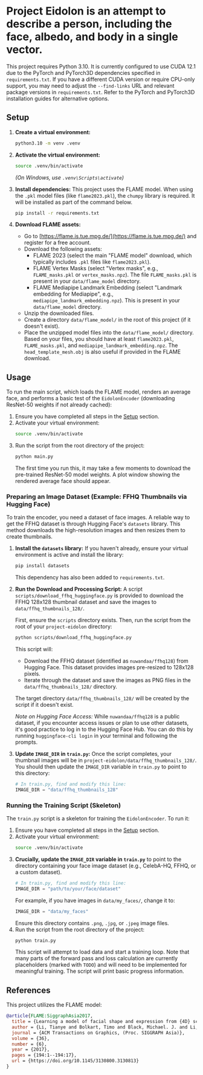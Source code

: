 # Project Eidolon is an attempt to describe a person, including the face, albedo, and body in a single vector.

This project requires Python 3.10.
It is currently configured to use CUDA 12.1 due to the PyTorch and PyTorch3D dependencies specified in `requirements.txt`. If you have a different CUDA version or require CPU-only support, you may need to adjust the `--find-links` URL and relevant package versions in `requirements.txt`. Refer to the PyTorch and PyTorch3D installation guides for alternative options.

## Setup

1.  **Create a virtual environment:**

    ```bash
    python3.10 -m venv .venv
    ```

2.  **Activate the virtual environment:**

    ```bash
    source .venv/bin/activate
    ```
    *(On Windows, use `.venv\Scripts\activate`)*

3.  **Install dependencies:**
    This project uses the FLAME model. When using the `.pkl` model files (like `flame2023.pkl`), the `chumpy` library is required. It will be installed as part of the command below.

    ```bash
    pip install -r requirements.txt
    ```

4.  **Download FLAME assets:**
    *   Go to [https://flame.is.tue.mpg.de/](https://flame.is.tue.mpg.de/) and register for a free account.
    *   Download the following assets:
        *   FLAME 2023 (select the main "FLAME model" download, which typically includes `.pkl` files like `flame2023.pkl`).
        *   FLAME Vertex Masks (select "Vertex masks", e.g., `FLAME_masks.pkl` or `vertex_masks.npz`). The file `FLAME_masks.pkl` is present in your `data/flame_model` directory.
        *   FLAME Mediapipe Landmark Embedding (select "Landmark embedding for Mediapipe", e.g., `mediapipe_landmark_embedding.npz`). This is present in your `data/flame_model` directory.
    *   Unzip the downloaded files.
    *   Create a directory `data/flame_model/` in the root of this project (if it doesn't exist).
    *   Place the unzipped model files into the `data/flame_model/` directory. Based on your files, you should have at least `flame2023.pkl`, `FLAME_masks.pkl`, and `mediapipe_landmark_embedding.npz`. The `head_template_mesh.obj` is also useful if provided in the FLAME download.

## Usage

To run the main script, which loads the FLAME model, renders an average face, and performs a basic test of the `EidolonEncoder` (downloading ResNet-50 weights if not already cached):

1.  Ensure you have completed all steps in the [Setup](#setup) section.
2.  Activate your virtual environment:
    ```bash
    source .venv/bin/activate
    ```
3.  Run the script from the root directory of the project:
    ```bash
    python main.py
    ```
    The first time you run this, it may take a few moments to download the pre-trained ResNet-50 model weights. A plot window showing the rendered average face should appear.

### Preparing an Image Dataset (Example: FFHQ Thumbnails via Hugging Face)

To train the encoder, you need a dataset of face images. A reliable way to get the FFHQ dataset is through Hugging Face's `datasets` library. This method downloads the high-resolution images and then resizes them to create thumbnails.

1.  **Install the `datasets` library:**
    If you haven't already, ensure your virtual environment is active and install the library:
    ```bash
    pip install datasets
    ```
    This dependency has also been added to `requirements.txt`.

2.  **Run the Download and Processing Script:**
    A script `scripts/download_ffhq_huggingface.py` is provided to download the FFHQ 128x128 thumbnail dataset and save the images to `data/ffhq_thumbnails_128/`.

    First, ensure the `scripts` directory exists. Then, run the script from the root of your `project-eidolon` directory:
    ```bash
    python scripts/download_ffhq_huggingface.py
    ```
    This script will:
    *   Download the FFHQ dataset (identified as `nuwandaa/ffhq128`) from Hugging Face. This dataset provides images pre-resized to 128x128 pixels.
    *   Iterate through the dataset and save the images as PNG files in the `data/ffhq_thumbnails_128/` directory.

    The target directory `data/ffhq_thumbnails_128/` will be created by the script if it doesn't exist.

    *Note on Hugging Face Access:* While `nuwandaa/ffhq128` is a public dataset, if you encounter access issues or plan to use other datasets, it's good practice to log in to the Hugging Face Hub. You can do this by running `huggingface-cli login` in your terminal and following the prompts.

3.  **Update `IMAGE_DIR` in `train.py`:**
    Once the script completes, your thumbnail images will be in `project-eidolon/data/ffhq_thumbnails_128/`.
    You should then update the `IMAGE_DIR` variable in `train.py` to point to this directory:
    ```python
    # In train.py, find and modify this line:
    IMAGE_DIR = "data/ffhq_thumbnails_128" 
    ```

### Running the Training Script (Skeleton)

The `train.py` script is a skeleton for training the `EidolonEncoder`. To run it:

1.  Ensure you have completed all steps in the [Setup](#setup) section.
2.  Activate your virtual environment:
    ```bash
    source .venv/bin/activate
    ```
3.  **Crucially, update the `IMAGE_DIR` variable in `train.py`** to point to the directory containing your face image dataset (e.g., CelebA-HQ, FFHQ, or a custom dataset).
    ```python
    # In train.py, find and modify this line:
    IMAGE_DIR = "path/to/your/face/dataset" 
    ```
    For example, if you have images in `data/my_faces/`, change it to:
    ```python
    IMAGE_DIR = "data/my_faces"
    ```
    Ensure this directory contains `.png`, `.jpg`, or `.jpeg` image files.
4.  Run the script from the root directory of the project:
    ```bash
    python train.py
    ```
    This script will attempt to load data and start a training loop. Note that many parts of the forward pass and loss calculation are currently placeholders (marked with `TODO`) and will need to be implemented for meaningful training. The script will print basic progress information.

## References

This project utilizes the FLAME model:

```bibtex
@article{FLAME:SiggraphAsia2017, 
  title = {Learning a model of facial shape and expression from {4D} scans}, 
  author = {Li, Tianye and Bolkart, Timo and Black, Michael. J. and Li, Hao and Romero, Javier}, 
  journal = {ACM Transactions on Graphics, (Proc. SIGGRAPH Asia)}, 
  volume = {36}, 
  number = {6}, 
  year = {2017}, 
  pages = {194:1--194:17},
  url = {https://doi.org/10.1145/3130800.3130813} 
}
```
